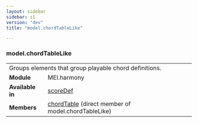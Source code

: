 ```yaml
---
layout: sidebar
sidebar: s1
version: "dev"
title: "model.chordTableLike"

---
```


<div class="classSpec model">
   <h3 id="model.chordTableLike">model.chordTableLike</h3>
   <table class="wovenodd">
      <tr>
         <td colspan="2" class="wovenodd-col2">Groups elements that group playable chord definitions.</td>
      </tr>
      <tr>
         <td class="wovenodd-col1"><strong>Module</strong></td>
         <td class="wovenodd-col2">MEI.harmony</td>
      </tr>
      <tr>
         <td class="wovenodd-col1"><strong>Available in</strong></td>
         <td class="wovenodd-col2">
            <div class="parent">
               <div><a class="link_odd_elementSpec" href="{{ site.baseurl }}/{{ page.version }}/elements/scoredef.html">scoreDef</a></div>
            </div>
         </td>
      </tr>
      <tr>
         <td class="wovenodd-col1"><strong>Members</strong></td>
         <td class="wovenodd-col2">
            <div class="parent">
               <div><a class="link_odd_elementSpec" href="{{ site.baseurl }}/{{ page.version }}/elements/chordtable.html">chordTable</a> (direct member of model.chordTableLike)
               </div>
            </div>
         </td>
      </tr>
   </table>
</div>